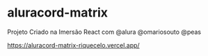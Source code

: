 # aluracord-matrix
Projeto Criado na Imersão React com @alura @omariosouto @peas

https://aluracord-matrix-riquecelo.vercel.app/
